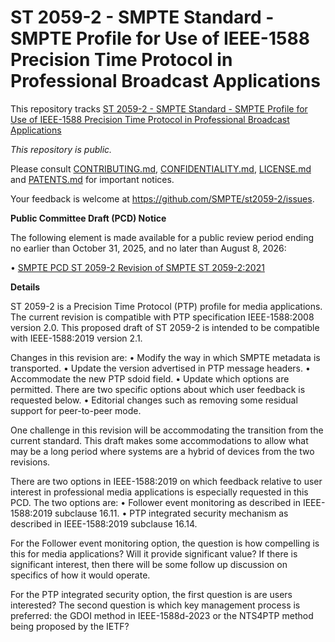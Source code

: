 # ST 2059-2 - SMPTE Standard - SMPTE Profile for Use of IEEE-1588 Precision Time Protocol in Professional Broadcast Applications

This repository tracks [ST 2059-2 - SMPTE Standard - SMPTE Profile for Use of IEEE-1588 Precision Time Protocol in Professional Broadcast Applications](https://ieeexplore.ieee.org/document/9452731/)

_This repository is *public*._

Please consult [CONTRIBUTING.md](./CONTRIBUTING.md), [CONFIDENTIALITY.md](./CONFIDENTIALITY.md), [LICENSE.md](./LICENSE.md) and
[PATENTS.md](./PATENTS.md) for important notices.

Your feedback is welcome at https://github.com/SMPTE/st2059-2/issues.

**Public Committee Draft (PCD) Notice**

The following element is made available for a public review period ending no earlier than October 31, 2025, and no later than August 8, 2026:

•	[SMPTE PCD ST 2059-2 Revision of SMPTE ST 2059-2:2021](https://github.com/SMPTE/st2059-2/blob/main/32NF-PCD-ST-2059-2-revision-PTP-Profile-2024-10-04.pdf)

**Details**

ST 2059-2 is a Precision Time Protocol (PTP) profile for media applications.  The current revision is compatible with PTP specification IEEE-1588:2008 version 2.0. This proposed draft of ST 2059-2 is intended to be compatible with IEEE-1588:2019 version 2.1.

Changes in this revision are:
•	Modify the way in which SMPTE metadata is transported.
•	Update the version advertised in PTP message headers.
•	Accommodate the new PTP sdoid field.
•	Update which options are permitted.  There are two specific options about which user feedback is requested below.
•	Editorial changes such as removing some residual support for peer-to-peer mode.

One challenge in this revision will be accommodating the transition from the current standard. This draft makes some accommodations to allow what may be a long period where systems are a hybrid of devices from the two revisions.

There are two options in IEEE-1588:2019 on which feedback relative to user interest in professional media applications is especially requested in this PCD.  The two options are:
•	Follower event monitoring as described in IEEE-1588:2019 subclause 16.11.
•	PTP integrated security mechanism as described in IEEE-1588:2019 subclause 16.14.

For the Follower event monitoring option, the question is how compelling is this for media applications?   Will it provide significant value?  If there is significant interest, then there will be some follow up discussion on specifics of how it would operate.

For the PTP integrated security option, the first question is are users interested?  The second question is which key management process is preferred: the GDOI method in IEEE-1588d-2023 or the NTS4PTP method being proposed by the IETF?
